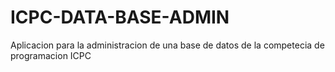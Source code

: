 # ICPC-DATA-BASE-ADMIN
Aplicacion para la administracion de una base de datos de la competecia de programacion ICPC
